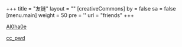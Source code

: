 +++
title = "友链"
layout = ""
[creativeCommons]
  by = false
  sa = false
[menu.main]
  weight = 50
  pre = '<i class="fas fa-fw fa-user-friends"></i>'
  url = "friends"
+++

[Al0ha0e](https://al0ha0e.github.io/)

[cc_pwd](https://blog.csdn.net/qq_42043016)